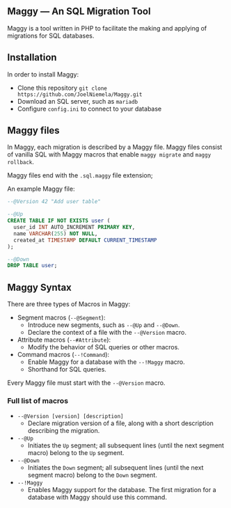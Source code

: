## Maggy — An SQL Migration Tool ##

Maggy is a tool written in PHP to facilitate the making and applying of migrations for SQL databases.

## Installation ##

In order to install Maggy:
- Clone this repository `git clone https://github.com/JoelNiemela/Maggy.git`
- Download an SQL server, such as `mariadb`
- Configure `config.ini` to connect to your database

## Maggy files ##

In Maggy, each migration is described by a Maggy file. Maggy files consist of vanilla SQL with Maggy macros that enable `maggy migrate` and `maggy rollback`.

Maggy files end with the `.sql.maggy` file extension;

An example Maggy file:
```sql
--@Version 42 "Add user table"

--@Up
CREATE TABLE IF NOT EXISTS user (
  user_id INT AUTO_INCREMENT PRIMARY KEY,
  name VARCHAR(255) NOT NULL,
  created_at TIMESTAMP DEFAULT CURRENT_TIMESTAMP
);

--@Down
DROP TABLE user;
```

## Maggy Syntax ##

There are three types of Macros in Maggy:
- Segment macros (`--@Segment`):
  - Introduce new segments, such as `--@Up` and `--@Down`.
  - Declare the context of a file with the `--@Version` macro.
- Attribute macros (`--#Attribute`):
  - Modify the behavior of SQL queries or other macros.
- Command macros (`--!Command`):
  - Enable Maggy for a database with the `--!Maggy` macro.
  - Shorthand for SQL queries.

Every Maggy file must start with the `--@Version` macro.


### Full list of macros ###
- `--@Version [version] [description]`
  - Declare migration version of a file, along with a short description describing the migration.
- `--@Up`
  - Initiates the `Up` segment; all subsequent lines (until the next segment macro) belong to the `Up` segment.
- `--@Down`
  - Initiates the `Down` segment; all subsequent lines (until the next segment macro) belong to the `Down` segment.
- `--!Maggy`
  - Enables Maggy support for the database. The first migration for a database with Maggy should use this command.
